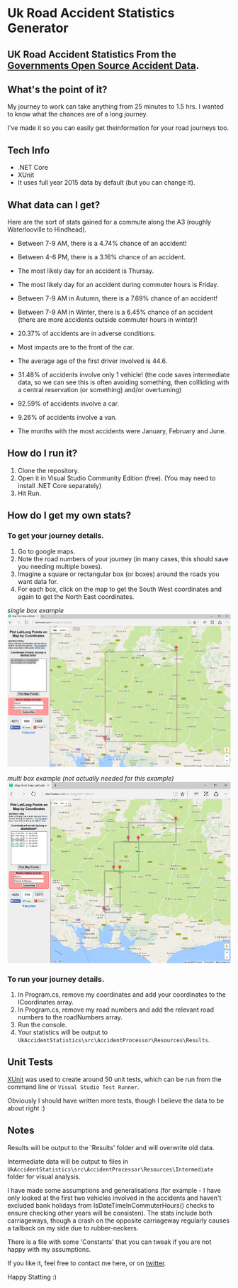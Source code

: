 # Uk Road Accident Statistics Generator

## UK Road Accident Statistics From the [Governments Open Source Accident Data](https://data.gov.uk/dataset/road-accidents-safety-data).

## What's the point of it?

My journey to work can take anything from 25 minutes to 1.5 hrs. I wanted to know what the chances are of a long journey.

I've made it so you can easily get theinformation for your road journeys too.

## Tech Info
- .NET Core
- XUnit
- It uses full year 2015 data by default (but you can change it).


## What data can I get?
Here are the sort of stats gained for a commute along the A3 (roughly Waterlooville to Hindhead).

- Between 7-9 AM, there is a 4.74% chance of an accident!
- Between 4-6 PM, there is a 3.16% chance of an accident.
- The most likely day for an accident is Thursay.
- The most likely day for an accident during commuter hours is Friday.

- Between 7-9 AM in Autumn, there is a 7.69% chance of an accident!
- Between 7-9 AM in Winter, there is a 6.45% chance of an accident (there are more accidents outside commuter hours in winter)!
- 20.37% of accidents are in adverse conditions.
- Most impacts are to the front of the car.

- The average age of the first driver involved is 44.6.
- 31.48% of accidents involve only 1 vehicle! (the code saves intermediate data, so we can see this is often avoiding something, then collliding with a central reservation (or something) and/or overturning)
- 92.59% of accidents involve a car.
- 9.26% of accidents involve a van.

- The months with the most accidents were January, February and June.


## How do I run it?

1. Clone the repository.
2. Open it in Visual Studio Community Edition (free). (You may need to install .NET Core separately)
3. Hit Run.


## How do I get my own stats?

### To get your journey details.
1. Go to google maps. 
2. Note the road numbers of your journey (in many cases, this should save you needing multiple boxes).
3. Imagine a square or rectangular box (or boxes) around the roads you want data for.
4. For each box, click on the map to get the South West coordinates and again to get the North East coordinates.

*single box example*
![alt tag](https://github.com/HockeyJustin/UkAccidentStatistics/blob/master/src/AccidentProcessor/Resources/Reference/_area_of_investigation_single_box.PNG?raw=true)

*multi box example (not actually needed for this example)*
![alt tag](https://github.com/HockeyJustin/UkAccidentStatistics/blob/master/src/AccidentProcessor/Resources/Reference/_area_of_investigation_multi_box.PNG)

### To run your journey details.
1. In Program.cs, remove my coordinates and add your coordinates to the ICoordinates array.
2. In Program.cs, remove my road numbers and add the relevant road numbers to the roadNumbers array.
3. Run the console.
4. Your statistics will be output to `UkAccidentStatistics\src\AccidentProcessor\Resources\Results`.


## Unit Tests

[XUnit](https://xunit.github.io/#documentation) was used to create around 50 unit tests, which can be run from the command line or `Visual Studio Test Runner`.

Obviously I should have written more tests, though I believe the data to be about right :)

## Notes

Results will be output to the 'Results' folder and will overwrite old data.

Intermediate data will be output to files in `UkAccidentStatistics\src\AccidentProcessor\Resources\Intermediate` folder for visual analysis.

I have made some assumptions and generalisations (for example - I have only looked at the first two vehicles involved in the accidents and haven't excluded bank holidays from IsDateTimeInCommuterHours() checks to ensure checking other years will be consisten). The stats include both carriageways, though a crash on the opposite carriageway regularly causes a tailback on my side due to rubber-neckers.

There is a file with some 'Constants' that you can tweak if you are not happy with my assumptions.

If you like it, feel free to contact me here, or on [twitter](https://twitter.com/HockeyJustin).


Happy Statting :)






